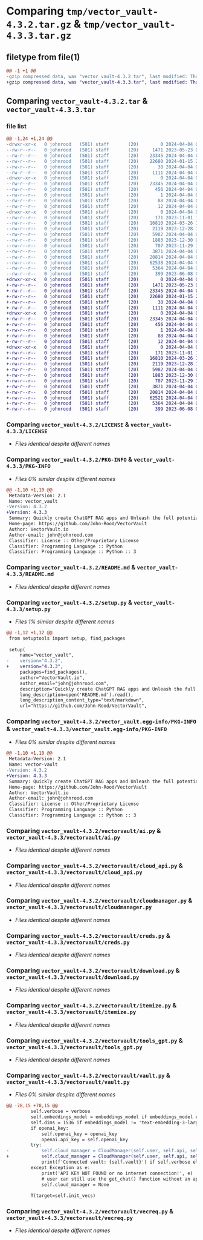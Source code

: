 # Comparing `tmp/vector_vault-4.3.2.tar.gz` & `tmp/vector_vault-4.3.3.tar.gz`

## filetype from file(1)

```diff
@@ -1 +1 @@
-gzip compressed data, was "vector_vault-4.3.2.tar", last modified: Thu Apr  4 06:08:05 2024, max compression
+gzip compressed data, was "vector_vault-4.3.3.tar", last modified: Thu Apr  4 06:19:26 2024, max compression
```

## Comparing `vector_vault-4.3.2.tar` & `vector_vault-4.3.3.tar`

### file list

```diff
@@ -1,24 +1,24 @@
-drwxr-xr-x   0 johnrood   (501) staff       (20)        0 2024-04-04 06:08:05.022287 vector_vault-4.3.2/
--rw-r--r--   0 johnrood   (501) staff       (20)     1471 2023-05-23 07:06:02.000000 vector_vault-4.3.2/LICENSE
--rw-r--r--   0 johnrood   (501) staff       (20)    23345 2024-04-04 06:08:05.022135 vector_vault-4.3.2/PKG-INFO
--rw-r--r--   0 johnrood   (501) staff       (20)    22680 2024-01-15 21:39:47.000000 vector_vault-4.3.2/README.md
--rw-r--r--   0 johnrood   (501) staff       (20)       38 2024-04-04 06:08:05.022321 vector_vault-4.3.2/setup.cfg
--rw-r--r--   0 johnrood   (501) staff       (20)     1111 2024-04-04 06:07:49.000000 vector_vault-4.3.2/setup.py
-drwxr-xr-x   0 johnrood   (501) staff       (20)        0 2024-04-04 06:08:05.018777 vector_vault-4.3.2/vector_vault.egg-info/
--rw-r--r--   0 johnrood   (501) staff       (20)    23345 2024-04-04 06:08:04.000000 vector_vault-4.3.2/vector_vault.egg-info/PKG-INFO
--rw-r--r--   0 johnrood   (501) staff       (20)      456 2024-04-04 06:08:04.000000 vector_vault-4.3.2/vector_vault.egg-info/SOURCES.txt
--rw-r--r--   0 johnrood   (501) staff       (20)        1 2024-04-04 06:08:04.000000 vector_vault-4.3.2/vector_vault.egg-info/dependency_links.txt
--rw-r--r--   0 johnrood   (501) staff       (20)       88 2024-04-04 06:08:04.000000 vector_vault-4.3.2/vector_vault.egg-info/requires.txt
--rw-r--r--   0 johnrood   (501) staff       (20)       12 2024-04-04 06:08:04.000000 vector_vault-4.3.2/vector_vault.egg-info/top_level.txt
-drwxr-xr-x   0 johnrood   (501) staff       (20)        0 2024-04-04 06:08:05.021809 vector_vault-4.3.2/vectorvault/
--rw-r--r--   0 johnrood   (501) staff       (20)      171 2023-11-01 18:30:43.000000 vector_vault-4.3.2/vectorvault/__init__.py
--rw-r--r--   0 johnrood   (501) staff       (20)    16810 2024-03-26 17:36:03.000000 vector_vault-4.3.2/vectorvault/ai.py
--rw-r--r--   0 johnrood   (501) staff       (20)     2119 2023-12-28 19:05:59.000000 vector_vault-4.3.2/vectorvault/cloud_api.py
--rw-r--r--   0 johnrood   (501) staff       (20)     5982 2024-04-04 06:07:20.000000 vector_vault-4.3.2/vectorvault/cloudmanager.py
--rw-r--r--   0 johnrood   (501) staff       (20)     1883 2023-12-30 00:40:36.000000 vector_vault-4.3.2/vectorvault/creds.py
--rw-r--r--   0 johnrood   (501) staff       (20)      707 2023-11-29 18:24:09.000000 vector_vault-4.3.2/vectorvault/download.py
--rw-r--r--   0 johnrood   (501) staff       (20)     3871 2024-04-04 06:07:40.000000 vector_vault-4.3.2/vectorvault/itemize.py
--rw-r--r--   0 johnrood   (501) staff       (20)    20814 2024-04-04 06:07:37.000000 vector_vault-4.3.2/vectorvault/tools_gpt.py
--rw-r--r--   0 johnrood   (501) staff       (20)    62538 2024-04-04 06:07:35.000000 vector_vault-4.3.2/vectorvault/vault.py
--rw-r--r--   0 johnrood   (501) staff       (20)     5364 2024-04-04 04:33:57.000000 vector_vault-4.3.2/vectorvault/vecreq.py
--rw-r--r--   0 johnrood   (501) staff       (20)      399 2023-06-08 04:36:04.000000 vector_vault-4.3.2/vectorvault/wrap.py
+drwxr-xr-x   0 johnrood   (501) staff       (20)        0 2024-04-04 06:19:26.273832 vector_vault-4.3.3/
+-rw-r--r--   0 johnrood   (501) staff       (20)     1471 2023-05-23 07:06:02.000000 vector_vault-4.3.3/LICENSE
+-rw-r--r--   0 johnrood   (501) staff       (20)    23345 2024-04-04 06:19:26.273684 vector_vault-4.3.3/PKG-INFO
+-rw-r--r--   0 johnrood   (501) staff       (20)    22680 2024-01-15 21:39:47.000000 vector_vault-4.3.3/README.md
+-rw-r--r--   0 johnrood   (501) staff       (20)       38 2024-04-04 06:19:26.273868 vector_vault-4.3.3/setup.cfg
+-rw-r--r--   0 johnrood   (501) staff       (20)     1111 2024-04-04 06:19:18.000000 vector_vault-4.3.3/setup.py
+drwxr-xr-x   0 johnrood   (501) staff       (20)        0 2024-04-04 06:19:26.270388 vector_vault-4.3.3/vector_vault.egg-info/
+-rw-r--r--   0 johnrood   (501) staff       (20)    23345 2024-04-04 06:19:26.000000 vector_vault-4.3.3/vector_vault.egg-info/PKG-INFO
+-rw-r--r--   0 johnrood   (501) staff       (20)      456 2024-04-04 06:19:26.000000 vector_vault-4.3.3/vector_vault.egg-info/SOURCES.txt
+-rw-r--r--   0 johnrood   (501) staff       (20)        1 2024-04-04 06:19:26.000000 vector_vault-4.3.3/vector_vault.egg-info/dependency_links.txt
+-rw-r--r--   0 johnrood   (501) staff       (20)       88 2024-04-04 06:19:26.000000 vector_vault-4.3.3/vector_vault.egg-info/requires.txt
+-rw-r--r--   0 johnrood   (501) staff       (20)       12 2024-04-04 06:19:26.000000 vector_vault-4.3.3/vector_vault.egg-info/top_level.txt
+drwxr-xr-x   0 johnrood   (501) staff       (20)        0 2024-04-04 06:19:26.273310 vector_vault-4.3.3/vectorvault/
+-rw-r--r--   0 johnrood   (501) staff       (20)      171 2023-11-01 18:30:43.000000 vector_vault-4.3.3/vectorvault/__init__.py
+-rw-r--r--   0 johnrood   (501) staff       (20)    16810 2024-03-26 17:36:03.000000 vector_vault-4.3.3/vectorvault/ai.py
+-rw-r--r--   0 johnrood   (501) staff       (20)     2119 2023-12-28 19:05:59.000000 vector_vault-4.3.3/vectorvault/cloud_api.py
+-rw-r--r--   0 johnrood   (501) staff       (20)     5982 2024-04-04 06:07:20.000000 vector_vault-4.3.3/vectorvault/cloudmanager.py
+-rw-r--r--   0 johnrood   (501) staff       (20)     1883 2023-12-30 00:40:36.000000 vector_vault-4.3.3/vectorvault/creds.py
+-rw-r--r--   0 johnrood   (501) staff       (20)      707 2023-11-29 18:24:09.000000 vector_vault-4.3.3/vectorvault/download.py
+-rw-r--r--   0 johnrood   (501) staff       (20)     3871 2024-04-04 06:07:40.000000 vector_vault-4.3.3/vectorvault/itemize.py
+-rw-r--r--   0 johnrood   (501) staff       (20)    20814 2024-04-04 06:07:37.000000 vector_vault-4.3.3/vectorvault/tools_gpt.py
+-rw-r--r--   0 johnrood   (501) staff       (20)    62521 2024-04-04 06:19:13.000000 vector_vault-4.3.3/vectorvault/vault.py
+-rw-r--r--   0 johnrood   (501) staff       (20)     5364 2024-04-04 04:33:57.000000 vector_vault-4.3.3/vectorvault/vecreq.py
+-rw-r--r--   0 johnrood   (501) staff       (20)      399 2023-06-08 04:36:04.000000 vector_vault-4.3.3/vectorvault/wrap.py
```

### Comparing `vector_vault-4.3.2/LICENSE` & `vector_vault-4.3.3/LICENSE`

 * *Files identical despite different names*

### Comparing `vector_vault-4.3.2/PKG-INFO` & `vector_vault-4.3.3/PKG-INFO`

 * *Files 0% similar despite different names*

```diff
@@ -1,10 +1,10 @@
 Metadata-Version: 2.1
 Name: vector_vault
-Version: 4.3.2
+Version: 4.3.3
 Summary: Quickly create ChatGPT RAG apps and Unleash the full potential of GenAI with Vector Vault
 Home-page: https://github.com/John-Rood/VectorVault
 Author: VectorVault.io
 Author-email: john@johnrood.com
 Classifier: License :: Other/Proprietary License
 Classifier: Programming Language :: Python
 Classifier: Programming Language :: Python :: 3
```

### Comparing `vector_vault-4.3.2/README.md` & `vector_vault-4.3.3/README.md`

 * *Files identical despite different names*

### Comparing `vector_vault-4.3.2/setup.py` & `vector_vault-4.3.3/setup.py`

 * *Files 1% similar despite different names*

```diff
@@ -1,12 +1,12 @@
 from setuptools import setup, find_packages
 
 setup(
     name="vector_vault",
-    version="4.3.2",
+    version="4.3.3",
     packages=find_packages(),
     author="VectorVault.io",
     author_email="john@johnrood.com",
     description="Quickly create ChatGPT RAG apps and Unleash the full potential of GenAI with Vector Vault",
     long_description=open('README.md').read(),
     long_description_content_type="text/markdown",
     url="https://github.com/John-Rood/VectorVault",
```

### Comparing `vector_vault-4.3.2/vector_vault.egg-info/PKG-INFO` & `vector_vault-4.3.3/vector_vault.egg-info/PKG-INFO`

 * *Files 0% similar despite different names*

```diff
@@ -1,10 +1,10 @@
 Metadata-Version: 2.1
 Name: vector-vault
-Version: 4.3.2
+Version: 4.3.3
 Summary: Quickly create ChatGPT RAG apps and Unleash the full potential of GenAI with Vector Vault
 Home-page: https://github.com/John-Rood/VectorVault
 Author: VectorVault.io
 Author-email: john@johnrood.com
 Classifier: License :: Other/Proprietary License
 Classifier: Programming Language :: Python
 Classifier: Programming Language :: Python :: 3
```

### Comparing `vector_vault-4.3.2/vectorvault/ai.py` & `vector_vault-4.3.3/vectorvault/ai.py`

 * *Files identical despite different names*

### Comparing `vector_vault-4.3.2/vectorvault/cloud_api.py` & `vector_vault-4.3.3/vectorvault/cloud_api.py`

 * *Files identical despite different names*

### Comparing `vector_vault-4.3.2/vectorvault/cloudmanager.py` & `vector_vault-4.3.3/vectorvault/cloudmanager.py`

 * *Files identical despite different names*

### Comparing `vector_vault-4.3.2/vectorvault/creds.py` & `vector_vault-4.3.3/vectorvault/creds.py`

 * *Files identical despite different names*

### Comparing `vector_vault-4.3.2/vectorvault/download.py` & `vector_vault-4.3.3/vectorvault/download.py`

 * *Files identical despite different names*

### Comparing `vector_vault-4.3.2/vectorvault/itemize.py` & `vector_vault-4.3.3/vectorvault/itemize.py`

 * *Files identical despite different names*

### Comparing `vector_vault-4.3.2/vectorvault/tools_gpt.py` & `vector_vault-4.3.3/vectorvault/tools_gpt.py`

 * *Files identical despite different names*

### Comparing `vector_vault-4.3.2/vectorvault/vault.py` & `vector_vault-4.3.3/vectorvault/vault.py`

 * *Files 0% similar despite different names*

```diff
@@ -78,15 +78,15 @@
         self.verbose = verbose
         self.embeddings_model = embeddings_model if embeddings_model else 'text-embedding-3-small'
         self.dims = 1536 if embeddings_model != 'text-embedding-3-large' else 3072
         if openai_key:
             self.openai_key = openai_key
             openai.api_key = self.openai_key
         try:
-            self.cloud_manager = CloudManager(self.user, self.api, self.vault, self.openai_key)
+            self.cloud_manager = CloudManager(self.user, self.api, self.vault)
             print(f'Connected vault: {self.vault}') if self.verbose else 0 
         except Exception as e:
             print('API KEY NOT FOUND or no internet connection!', e)
             # user can still use the get_chat() function without an api key
             self.cloud_manager = None
 
         T(target=self.init_vecs)
```

### Comparing `vector_vault-4.3.2/vectorvault/vecreq.py` & `vector_vault-4.3.3/vectorvault/vecreq.py`

 * *Files identical despite different names*

